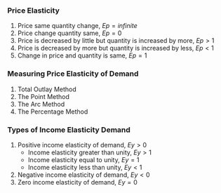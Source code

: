 ### Price Elasticity
1. Price same quantity change, $Ep=infinite$
2. Price change quantity same, $Ep=0$
3. Price is decreased by little but quantity is increased by more, $Ep>1$
4. Price is decreased by more but quantity is increased by less, $Ep<1$
5. Change in price and quantity is same, $Ep=1$

### Measuring Price Elasticity of Demand
1. Total Outlay Method
2. The Point Method
3. The Arc Method
4. The Percentage Method

### Types of Income Elasticity Demand
1. Positive income elasticity of demand, $Ey>0$
	- Income elasticity greater than unity, $Ey>1$
	- Income elasticity equal to unity, $Ey=1$
	- Income elasticity less than unity, $Ey<1$
2. Negative income elasticity of demand, $Ey<0$
3. Zero income elasticity of demand, $Ey=0$